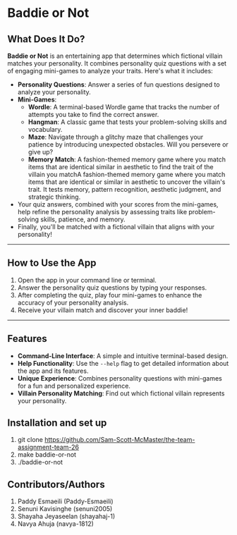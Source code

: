 # Baddie or Not 

## What Does It Do?
**Baddie or Not** is an entertaining app that determines which fictional villain matches your personality. It combines personality quiz questions with a set of engaging mini-games to analyze your traits. Here's what it includes:

- **Personality Questions**: Answer a series of fun questions designed to analyze your personality.
- **Mini-Games**:
    - **Wordle**: A terminal-based Wordle game that tracks the number of attempts you take to find the correct answer.
    - **Hangman**: A classic game that tests your problem-solving skills and vocabulary.
    - **Maze**: Navigate through a glitchy maze that challenges your patience by introducing unexpected obstacles. Will you persevere or give up?
    - **Memory Match**: A fashion-themed memory game where you match items that are identical similar in aesthetic to find the trait of the villain you matchA fashion-themed memory game where you match items that are identical or similar in aesthetic to uncover the villain's trait. It tests memory, pattern recognition, aesthetic judgment, and strategic thinking.
- Your quiz answers, combined with your scores from the mini-games, help refine the personality analysis by assessing traits like problem-solving skills, patience, and memory.
- Finally, you'll be matched with a fictional villain that aligns with your personality!

---

## How to Use the App
1. Open the app in your command line or terminal.
2. Answer the personality quiz questions by typing your responses.
3. After completing the quiz, play four mini-games to enhance the accuracy of your personality analysis.
4. Receive your villain match and discover your inner baddie!

---

## Features
- **Command-Line Interface**: A simple and intuitive terminal-based design.
- **Help Functionality**: Use the `--help` flag to get detailed information about the app and its features.
- **Unique Experience**: Combines personality questions with mini-games for a fun and personalized experience.
- **Villain Personality Matching**: Find out which fictional villain represents your personality.

## Installation and set up 
1. git clone https://github.com/Sam-Scott-McMaster/the-team-assignment-team-26
2. make baddie-or-not
3. ./baddie-or-not

## Contributors/Authors
1. Paddy Esmaeili (Paddy-Esmaeili)
2. Senuni Kavisinghe (senuni2005)
3. Shayaha Jeyaseelan (shayahaj-1)
4. Navya Ahuja (navya-1812)
